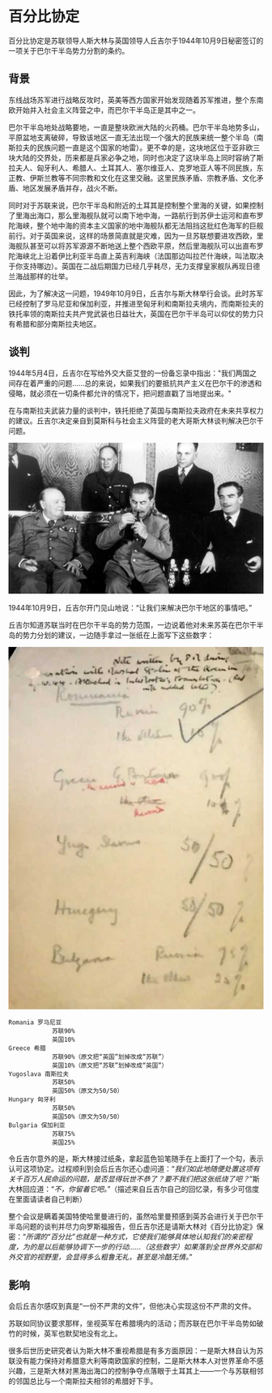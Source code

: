 # 百分比协定

百分比协定是苏联领导人斯大林与英国领导人丘吉尔于1944年10月9日秘密签订的一项关于巴尔干半岛势力分割的条约。

## 背景

东线战场苏军进行战略反攻时，英美等西方国家开始发现随着苏军推进，整个东南欧开始并入社会主义阵营之中，而巴尔干半岛正是其中之一。

巴尔干半岛地处战略要地，一直是整块欧洲大陆的火药桶。巴尔干半岛地势多山，平原盆地支离破碎，导致该地区一直无法出现一个强大的民族来统一整个半岛（南斯拉夫的民族问题一直是这个国家的地雷）。更不幸的是，这块地区位于亚非欧三块大陆的交界处，历来都是兵家必争之地，同时也决定了这块半岛上同时容纳了斯拉夫人、匈牙利人、希腊人、土耳其人、塞尔维亚人、克罗地亚人等不同民族，东正教、伊斯兰教等不同宗教和文化在这里交融。这里民族矛盾、宗教矛盾、文化矛盾、地区发展矛盾并存，战火不断。

同时对于苏联来说，巴尔干半岛和附近的土耳其是控制整个里海的关键，如果控制了里海出海口，那么里海舰队就可以南下地中海，一路航行到苏伊士运河和直布罗陀海峡，整个地中海的资本主义国家的地中海舰队都无法阻挡这批红色海军的巨舰前行。对于英国来说，这样的场景简直就是灾难，因为一旦苏联想要进攻西欧，里海舰队甚至可以将苏军源源不断地送上整个西欧平原，然后里海舰队可以出直布罗陀海峡北上沿着伊比利亚半岛直上英吉利海峡（法国那边叫拉芒什海峡，叫法取决于你支持哪边）。英国在二战后期国力已经几乎耗尽，无力支撑皇家舰队再现日德兰海战那样的壮举。

因此，为了解决这一问题，1949年10月9日，丘吉尔与斯大林举行会谈。此时苏军已经控制了罗马尼亚和保加利亚，并推进至匈牙利和南斯拉夫境内，而南斯拉夫的铁托率领的南斯拉夫共产党武装也日益壮大，英国在巴尔干半岛可以仰仗的势力只有希腊和部分南斯拉夫地区。

## 谈判

1944年5月4日，丘吉尔在写给外交大臣艾登的一份备忘录中指出："我们两国之间存在着严重的问题……总的来说，如果我们的要抵抗共产主义在巴尔干的渗透和侵略，就必须在一切条件都允许的情况下，把问题直戳了当地提出来。"

在与南斯拉夫武装力量的谈判中，铁托拒绝了英国与南斯拉夫政府在未来共享权力的建议。丘吉尔决定亲自到莫斯科与社会主义阵营的老大哥斯大林谈判解决巴尔干问题。

![会谈图片](img/斯大林和丘吉尔会谈.jpg)

1944年10月9日，丘吉尔开门见山地说：“让我们来解决巴尔干地区的事情吧。”

丘吉尔知道苏联当时在巴尔干半岛的势力范围，一边说着他对未来苏英在巴尔干半岛的势力分划的建议，一边随手拿过一张纸在上面写下这些数字：

![百分比协定文件](img/百分比协定.png)

```txt
Romania 罗马尼亚 
            苏联90% 
            英国10%
Greece 希腊 
            苏联90%（原文把“英国”划掉改成“苏联”）
            英国10%（原文把“苏联”划掉改成“英国”）
Yugoslava 南斯拉夫 
            苏联50% 
            英国50%（原文为50/50）
Hungary 匈牙利 
            苏联50% 
            英国50%（原文为50/50）
Bulgaria 保加利亚 
            苏联75% 
            英国25%
```

令丘吉尔意外的是，斯大林接过纸条，拿起蓝色铅笔随手在上面打了一个勾，表示认可这项协定。过程顺利到会后丘吉尔还心虚问道：“*我们如此地随便处置这项有关千百万人民命运的问题，是否显得玩世不恭了？要不我们把这张纸烧了吧？*”斯大林回应道：“*不，你留着它吧。*”（描述来自丘吉尔自己的回忆录，有多少可信度在里面请读者自己判断）

整个会议是瞒着美国特使哈里曼进行的，虽然哈里曼预感到英苏会进行关于巴尔干半岛问题的谈判并尽力向罗斯福报告，但丘吉尔还是请斯大林对《百分比协定》保密：“*所谓的“百分比”也就是一种方式，它使我们能够具体地认知我们的亲密程度，为的是以后能够协调下一步的行动……（这些数字）如果落到全世界外交部和外交官的视野里，会显得多么粗鲁无礼，甚至是冷酷无情。*”

##  影响

会后丘吉尔感叹到真是“一份不严肃的文件”，但他决心实现这份不严肃的文件。

苏联如同协议要求那样，坐视英军在希腊境内的活动；而苏联在巴尔干半岛势如破竹的时候，英军也默契地没有北上。

很多后世历史研究者认为斯大林不重视希腊是有多方面原因：一是斯大林自认为苏联没有能力保持对希腊意大利等南欧国家的控制，二是斯大林本人对世界革命不感兴趣，三是斯大林对黑海出海口的控制争夺点落眼于土耳其上——一个与苏联相邻的邻国总比与一个南斯拉夫相邻的希腊好下手。